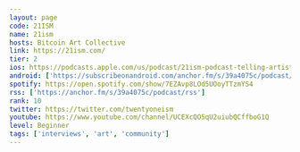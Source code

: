 ```yaml
---
layout: page
code: 21ISM
name: 21ism
hosts: Bitcoin Art Collective
link: https://21ism.com/
tier: 2
ios: https://podcasts.apple.com/us/podcast/21ism-podcast-telling-artists-stories-through-vision/id1538296513
android: ['https://subscribeonandroid.com/anchor.fm/s/39a4075c/podcast/rss']
spotify: https://open.spotify.com/show/7EZAvp8LOd5UOoyTTzmYS4
rss: ['https://anchor.fm/s/39a4075c/podcast/rss']
rank: 10
twitter: https://twitter.com/twentyoneism
youtube: https://www.youtube.com/channel/UCEXcQO5qU2uiubQCffboG1Q
level: Beginner
tags: ['interviews', 'art', 'community']
---
```

